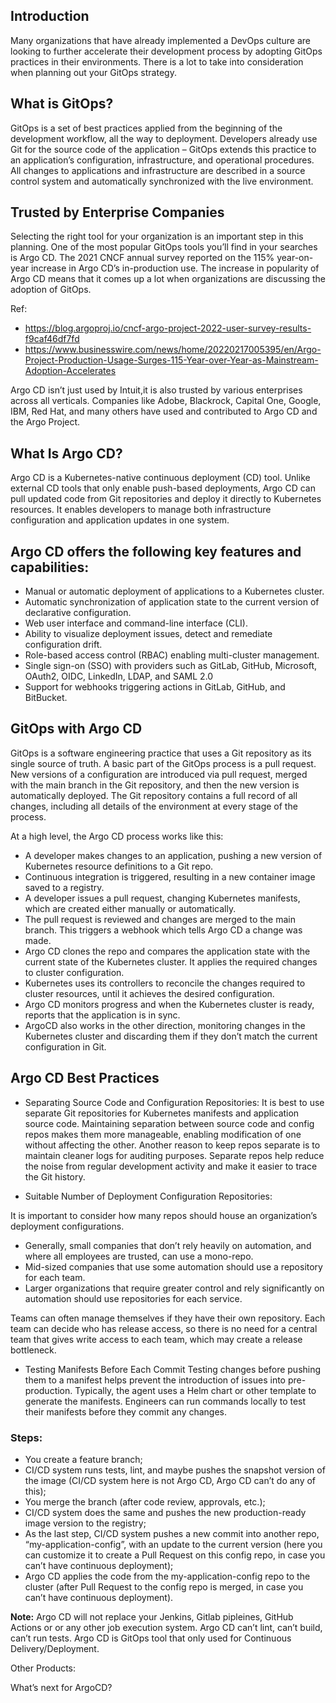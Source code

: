 ## Introduction

Many organizations that have already implemented a DevOps culture are looking to further accelerate their development process by adopting GitOps practices in their environments. There is a lot to take into consideration when planning out your GitOps strategy.

## What is GitOps?

GitOps is a set of best practices applied from the beginning of the development workflow, all the way to deployment.
Developers already use Git for the source code of the application – GitOps extends this practice to an application’s configuration, infrastructure, and operational procedures. All changes to applications and infrastructure are described in a source control system and automatically synchronized with the live environment.

## Trusted by Enterprise Companies

Selecting the right tool for your organization is an important step in this planning. One of the most popular GitOps tools you’ll find in your searches is Argo CD. The 2021 CNCF annual survey reported on the 115% year-on-year increase in Argo CD’s in-production use. The increase in popularity of Argo CD means that it comes up a lot when organizations are discussing the adoption of GitOps.

Ref: 
 - https://blog.argoproj.io/cncf-argo-project-2022-user-survey-results-f9caf46df7fd
 - https://www.businesswire.com/news/home/20220217005395/en/Argo-Project-Production-Usage-Surges-115-Year-over-Year-as-Mainstream-Adoption-Accelerates

Argo CD isn’t just used by Intuit,it is also trusted by various enterprises across all verticals. Companies like Adobe, Blackrock, Capital One, Google, IBM, Red Hat, and many others have used and contributed to Argo CD and the Argo Project.


## What Is Argo CD?

Argo CD is a Kubernetes-native continuous deployment (CD) tool. Unlike external CD tools that only enable push-based deployments, Argo CD can pull updated code from Git repositories and deploy it directly to Kubernetes resources. It enables developers to manage both infrastructure configuration and application updates in one system.


## Argo CD offers the following key features and capabilities:

- Manual or automatic deployment of applications to a Kubernetes cluster.
- Automatic synchronization of application state to the current version of declarative configuration.
- Web user interface and command-line interface (CLI).
- Ability to visualize deployment issues, detect and remediate configuration drift.
- Role-based access control (RBAC) enabling multi-cluster management.
- Single sign-on (SSO) with providers such as GitLab, GitHub, Microsoft, OAuth2, OIDC, LinkedIn, LDAP, and SAML 2.0
- Support for webhooks triggering actions in GitLab, GitHub, and BitBucket.


## GitOps with Argo CD

GitOps is a software engineering practice that uses a Git repository as its single source of truth. A basic part of the GitOps process is a pull request. New versions of a configuration are introduced via pull request, merged with the main branch in the Git repository, and then the new version is automatically deployed. The Git repository contains a full record of all changes, including all details of the environment at every stage of the process.

At a high level, the Argo CD process works like this:

- A developer makes changes to an application, pushing a new version of Kubernetes resource definitions to a Git repo.
- Continuous integration is triggered, resulting in a new container image saved to a registry. 
- A developer issues a pull request, changing Kubernetes manifests, which are created either manually or automatically.
- The pull request is reviewed and changes are merged to the main branch. This triggers a webhook which tells Argo CD a change was made.
- Argo CD clones the repo and compares the application state with the current state of the Kubernetes cluster. It applies the required changes to cluster configuration.
- Kubernetes uses its controllers to reconcile the changes required to cluster resources, until it achieves the desired configuration.
- Argo CD monitors progress and when the Kubernetes cluster is ready, reports that the application is in sync.
- ArgoCD also works in the other direction, monitoring changes in the Kubernetes cluster and discarding them if they don’t match the current configuration in Git.


## Argo CD Best Practices

- Separating Source Code and Configuration Repositories:
It is best to use separate Git repositories for Kubernetes manifests and application source code. Maintaining separation between source code and config repos makes them more manageable, enabling modification of one without affecting the other. Another reason to keep repos separate is to maintain cleaner logs for auditing purposes. Separate repos help reduce the noise from regular development activity and make it easier to trace the Git history. 

- Suitable Number of Deployment Configuration Repositories:

It is important to consider how many repos should house an organization’s deployment configurations. 

 - Generally, small companies that don’t rely heavily on automation, and where all employees are trusted, can use a mono-repo. 
 - Mid-sized companies that use some automation should use a repository for each team.
 - Larger organizations that require greater control and rely significantly on automation should use repositories for each service.
 
Teams can often manage themselves if they have their own repository. Each team can decide who has release access, so there is no need for a central team that gives write access to each team, which may create a release bottleneck.

- Testing Manifests Before Each Commit
Testing changes before pushing them to a manifest helps prevent the introduction of issues into pre-production. Typically, the agent uses a Helm chart or other template to generate the manifests. Engineers can run commands locally to test their manifests before they commit any changes. 

### Steps:

- You create a feature branch;
- CI/CD system runs tests, lint, and maybe pushes the snapshot version of the image (CI/CD system here is not Argo CD, Argo CD can’t do any of this);
- You merge the branch (after code review, approvals, etc.);
- CI/CD system does the same and pushes the new production-ready image version to the registry;
- As the last step, CI/CD system pushes a new commit into another repo, “my-application-config”, with an update to the current version (here you can customize it to create a Pull Request on this config repo, in case you can’t have continuous deployment);
- Argo CD applies the code from the my-application-config repo to the cluster (after Pull Request to the config repo is merged, in case you can’t have continuous deployment).


**Note:** Argo CD will not replace your Jenkins, Gitlab pipleines, GitHub Actions or or any other job execution system. Argo CD can’t lint, can’t build, can’t run tests. Argo CD is GitOps tool that only used for Continuous Delivery/Deployment.


Other Products:

What’s next for ArgoCD?

